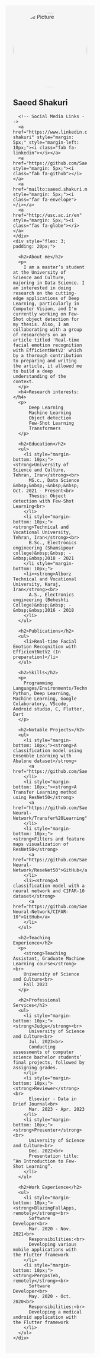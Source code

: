 <html>
<head>
  <link rel="stylesheet" href="https://cdnjs.cloudflare.com/ajax/libs/font-awesome/6.0.0-beta3/css/all.min.css">
</head>
<body>
  <div style="display: flex;">
    <div style="flex: 1; padding: 20px; background-color: #f5f5f5; max-width: 200px;">
      <img src="assets/img/profile.png" alt="Profile Picture" width="200" style="border-radius: 50%;">
      <h2>Saeed Shakuri</h2>
      
      <!-- Social Media Links -->
      <a href="https://www.linkedin.com/in/saeed-shakuri" style="margin: 5px;" style="margin-left: 10px;"><i class="fab fa-linkedin"></i></a>
      <a href="https://github.com/SaeedShakuri" style="margin: 5px;"><i class="fab fa-github"></i></a>
      <a href="mailto:saeed.shakuri.m@gmail.com" style="margin: 5px;"><i class="far fa-envelope"></i></a>
      <a href="http://usc.ac.ir/en" style="margin: 5px;"><i class="fas fa-globe"></i></a>
    </div>
    <div style="flex: 3; padding: 20px;">

      <h2>About me</h2>
      <p>
        I am a master’s student at the University of Science and Culture, majoring in Data Science. I am interested in doing research on the cutting-edge applications of Deep Learning, particularly in Computer Vision, and I'm currently working on Few-Shot object detection for my thesis. Also, I am collaborating with a group of researchers on an article titled 'Real-time facial emotion recognition with EfficientNetV2' which by a thorough contribution to preparing and writing the article, it allowed me to build a deep understanding of the context.
      </p>
      <h4>Research interests:</h4>
      <p>
          Deep Learning
          Machine Learning
          Object detection
          Few-Shot Learning
          Transformers
      </p>
      
      <h2>Education</h2>
      <ul>
        <li style="margin-bottom: 10px;"><strong>University of Science and Culture, Tehran, Iran</strong><br>
          MS.c., Data Science &nbsp;&nbsp;-&nbsp;&nbsp; Oct. 2021 - Present<br>
          Thesis: Object detection with Few-Shot Learning<br>
        </li>
        <li style="margin-bottom: 10px;"><strong>Technical and Vocational University, Tehran, Iran</strong><br>
          B.Sc., Electronics engineering (Shamsipour college)&nbsp;&nbsp; - &nbsp;&nbsp;2018 - 2021
        </li style="margin-bottom: 10px;">
        <li><strong>Alborz Technical and Vocational University, Karaj, Iran</strong><br>
          A.S., Electronics engineering (Beheshti College)&nbsp;&nbsp; - &nbsp;&nbsp;2016 - 2018
        </li>
      </ul>
      
      <h2>Publications</h2>
      <ul>
        <li>Real-time Facial Emotion Recognition with EfficientNetV2 (In preparation)</li>
      </ul>
      
      <h2>Skills</h2>
      <p>
        Programming Languages/Environments/Technologies: Python, Deep Learning, Machine Learning, Google Colaboratory, VScode, Android studio, C, Flutter, Dart
      </p>
      
      <h2>Notable Projects</h2>
      <ul>
        <li style="margin-bottom: 10px;"><strong>A classification model using Ensemble Learning with Abalone dataset</strong>
          <a href="https://github.com/SaeedShakuri/Projects/tree/main/Ensemble%20Learning">GitHub</a>
        </li>
        <li style="margin-bottom: 10px;"><strong>A Transfer Learning method using ResNet50</strong>
          <a href="https://github.com/SaeedShakuri/Projects/tree/main/Convolutional-Neural-Network/Transfer%20Learning">GitHub</a>
        </li>
        <li style="margin-bottom: 10px;"><strong>Filters and feature maps visualization of ResNet50</strong>
          <a href="https://github.com/SaeedShakuri/Projects/tree/main/Convolutional-Neural-Network/ReseNet50">GitHub</a>
        </li>
        <li><strong>A classification model with a neural network and CIFAR-10 dataset</strong>
          <a href="https://github.com/SaeedShakuri/Projects/tree/main/Convolutional-Neural-Network/CIFAR-10">GitHub</a>
        </li>
      </ul>
      
      <h2>Teaching Experience</h2>
      <p>
        <strong>Teaching Assistant, Graduate Machine Learning course</strong><br>
        University of Science and Culture<br>
        Fall 2023
      </p>
      
      <h2>Professional Services</h2>
      <ul>
        <li style="margin-bottom: 10px;"><strong>Judge</strong><br>
          University of Science and Culture<br>
          Jul. 2023<br>
          Conducting assessments of computer science bachelor students’ final projects, followed by assigning grades.
        </li>
        <li style="margin-bottom: 10px;"><strong>Reviewer</strong><br>
          Elsevier - Data in Brief Journal<br>
          Mar. 2023 - Apr. 2023
        </li>
        <li style="margin-bottom: 10px;"><strong>Presenter</strong><br>
          University of Science and Culture<br>
          Dec. 2022<br>
          Presentation title: ”An Introduction to Few-Shot Learning”.
        </li>
      </ul>
      
      <h2>Work Experience</h2>
      <ul>
        <li style="margin-bottom: 10px;"><strong>BlazingFallApps, remotely</strong><br>
          Software Developer<br>
          Mar. 2020 - Nov. 2021<br>
          Responsibilities:<br>
          Developing various mobile applications with the Flutter framework
        </li>
        <li style="margin-bottom: 10px;"><strong>PergasTeb, remotely</strong><br>
          Software Developer<br>
          May. 2020 - Oct. 2020<br>
          Responsibilities:<br>
          Developing a medical android application with the Flutter framework
        </li>
      </ul>
    </div>
  </div>
</body>
</html>
